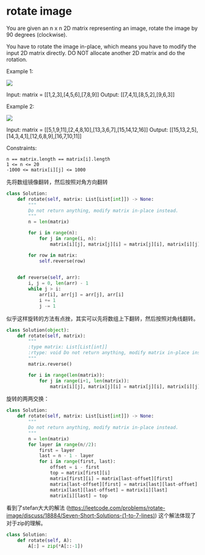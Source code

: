 # rotate image

You are given an n x n 2D matrix representing an image, rotate the image by 90 degrees (clockwise).

You have to rotate the image in-place, which means you have to modify the input 2D matrix directly. DO NOT allocate another 2D matrix and do the rotation.

Example 1:

![](https://assets.leetcode.com/uploads/2020/08/28/mat1.jpg)

Input: matrix = [[1,2,3],[4,5,6],[7,8,9]]
Output: [[7,4,1],[8,5,2],[9,6,3]]

Example 2:

![](https://assets.leetcode.com/uploads/2020/08/28/mat2.jpg)

Input: matrix = [[5,1,9,11],[2,4,8,10],[13,3,6,7],[15,14,12,16]]
Output: [[15,13,2,5],[14,3,4,1],[12,6,8,9],[16,7,10,11]]

Constraints:

```text
n == matrix.length == matrix[i].length
1 <= n <= 20
-1000 <= matrix[i][j] <= 1000
```

先将数组镜像翻转，然后按照对角方向翻转

```python
class Solution:
    def rotate(self, matrix: List[List[int]]) -> None:
        """
        Do not return anything, modify matrix in-place instead.
        """
        n = len(matrix)

        for i in range(n):
            for j in range(i, n):
                matrix[i][j], matrix[j][i] = matrix[j][i], matrix[i][j]

        for row in matrix:
            self.reverse(row)
    

    def reverse(self, arr):
        i, j = 0, len(arr) - 1
        while j > i:
            arr[i], arr[j] = arr[j], arr[i]
            i += 1
            j -= 1
```

似乎这样旋转的方法有点挫，其实可以先将数组上下翻转，然后按照对角线翻转。

```python
class Solution(object):
    def rotate(self, matrix):
        """
        :type matrix: List[List[int]]
        :rtype: void Do not return anything, modify matrix in-place instead.
        """
        matrix.reverse()

        for i in range(len(matrix)):
            for j in range(i+1, len(matrix)):
                matrix[i][j], matrix[j][i] = matrix[j][i], matrix[i][j]
```

旋转的两两交换：

```python
class Solution:
    def rotate(self, matrix: List[List[int]]) -> None:
        """
        Do not return anything, modify matrix in-place instead.
        """
        n = len(matrix)
        for layer in range(n//2):
            first = layer
            last = n - 1 - layer
            for i in range(first, last):
                offset = i - first
                top = matrix[first][i]
                matrix[first][i] = matrix[last-offset][first]
                matrix[last-offset][first] = matrix[last][last-offset]
                matrix[last][last-offset] = matrix[i][last]
                matrix[i][last] = top
```

看到了stefan大大的解法 (https://leetcode.com/problems/rotate-image/discuss/18884/Seven-Short-Solutions-(1-to-7-lines))
这个解法体现了对于zip的理解。

```python
class Solution:
    def rotate(self, A):
        A[:] = zip(*A[::-1])
```

